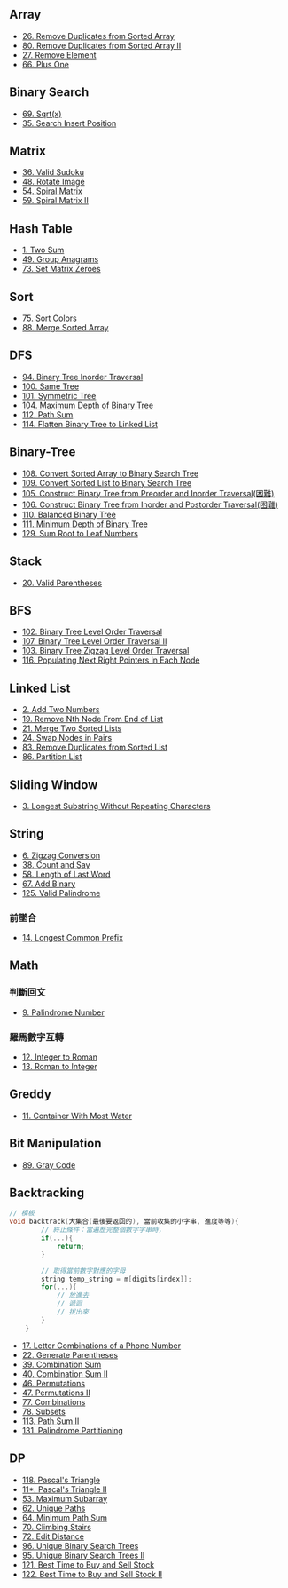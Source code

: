 ## Array

-   [26. Remove Duplicates from Sorted Array](./Array/26.remove-duplicates-from-sorted-array.md)
-   [80. Remove Duplicates from Sorted Array II](./Array/80.remove-duplicates-from-sorted-array-ii.md)
-   [27. Remove Element](./Array/27.remove-element.md)
-   [66. Plus One](./Array/66.plus-one.md)

## Binary Search

-   [69. Sqrt(x)](./Binary-Search/69.sqrt.md)
-   [35. Search Insert Position](./Binary-Search/35.search-insert-position.md)

## Matrix

-   [36. Valid Sudoku](./Matrix/36.valid-sudoku.md)
-   [48. Rotate Image](./Matrix/48.rotate-image.md)
-   [54. Spiral Matrix](./Matrix/54.spiral-matrix.md)
-   [59. Spiral Matrix II](./Matrix/59.spiral-matrix-ii.md)

## Hash Table

-   [1. Two Sum](./Hash-Table/1.two-sum.md)
-   [49. Group Anagrams](./Hash-Table/49.group-anagrams.md)
-   [73. Set Matrix Zeroes](./Hash-Table/73.set-matrix-zeroes.md)

## Sort

-   [75. Sort Colors](./Sort/75.sort-colors.md)
-   [88. Merge Sorted Array](./Sort/88.merge-sorted-array.md)

## DFS

-   [94. Binary Tree Inorder Traversal](./DFS/94.binary-tree-inorder-traversal.md)
-   [100. Same Tree](./DFS/100.same-tree.md)
-   [101. Symmetric Tree](./DFS/101.symmetric-tree.md)
-   [104. Maximum Depth of Binary Tree](./DFS/104.maximum-depth-of-binary-tree.md)
-   [112. Path Sum](./DFS/112.path-sum.md)
-   [114. Flatten Binary Tree to Linked List](./DFS/114.flatten-binary-tree-to-linked-list.md)

## Binary-Tree

-   [108. Convert Sorted Array to Binary Search Tree](./Binary-Tree/108.convert-sorted-array-to-binary-search-tree.md)
-   [109. Convert Sorted List to Binary Search Tree](./Binary-Tree/109.convert-sorted-list-to-binary-search-tree.md)
-   [105. Construct Binary Tree from Preorder and Inorder Traversal(困難)](./Binary-Tree/105.construct-binary-tree-from-preorder-and-inorder-traversal.md)
-   [106. Construct Binary Tree from Inorder and Postorder Traversal(困難)](./Binary-Tree/106.construct-binary-tree-from-inorder-and-postorder-traversal.md)
-   [110. Balanced Binary Tree](./Binary-Tree/110.balanced-binary-tree.md)
-   [111. Minimum Depth of Binary Tree](./Binary-Tree/111.minimum-depth-of-binary-tree.md)
-   [129. Sum Root to Leaf Numbers](./Binary-Tree/129.sum-root-to-leaf-numbers.md)

## Stack

-   [20. Valid Parentheses](./Stack/20.valid-parentheses.md)

## BFS

-   [102. Binary Tree Level Order Traversal](./BFS/102.binary-tree-level-order-traversal.md)
-   [107. Binary Tree Level Order Traversal II](./BFS/107.binary-tree-level-order-traversal-ii.md)
-   [103. Binary Tree Zigzag Level Order Traversal](./BFS/103.binary-tree-zigzag-level-order-traversal.md)
-   [116. Populating Next Right Pointers in Each Node](./BFS/116.populating-next-right-pointers-in-each-node.md)

## Linked List

-   [2. Add Two Numbers](./Linked-List/2.add-two-numbers.md)
-   [19. Remove Nth Node From End of List](./Linked-List/19.remove-nth-node-from-end-of-list.md)
-   [21. Merge Two Sorted Lists](./Linked-List/21.merge-two-sorted-lists.md)
-   [24. Swap Nodes in Pairs](./Linked-List/24.swap-nodes-in-pairs.md)
-   [83. Remove Duplicates from Sorted List](./Linked-List/83.remove-duplicates-from-sorted-list.md)
-   [86. Partition List](./Linked-List/86.partition-list.md)

## Sliding Window

-   [3. Longest Substring Without Repeating Characters](./Sliding-Window/3.longest-substring-without-repeating-characters.md)

## String

-   [6. Zigzag Conversion](./String/6.zigzag-conversion.md)
-   [38. Count and Say](./String/38.count-and-say.md)
-   [58. Length of Last Word](./String/58.length-of-last-word.md)
-   [67. Add Binary](./String/67.add-binary.md)
-   [125. Valid Palindrome](./String/125.valid-palindrome.md)

### 前墜合

-   [14. Longest Common Prefix](./String/14.longest-common-prefix.md)

## Math

### 判斷回文

-   [9. Palindrome Number](./Math/9.palindrome-number.md)

### 羅馬數字互轉

-   [12. Integer to Roman](./Math/12.integer-to-roman.md)
-   [13. Roman to Integer](./Math/13.roman-to-integer.md)

## Greddy

-   [11. Container With Most Water](./Greddy/11.container-with-most-water.md)

## Bit Manipulation

-   [89. Gray Code](./Bit-Manipulation/89.gray-code.md)

## Backtracking

```cpp
// 模板
void backtrack(大集合(最後要返回的), 當前收集的小字串, 進度等等){
        // 終止條件：當遍歷完整個數字字串時，
        if(...){
            return;
        }

        // 取得當前數字對應的字母
        string temp_string = m[digits[index]];
        for(...){
            // 放進去
            // 遞迴
            // 拔出來
        }
    }
```

-   [17. Letter Combinations of a Phone Number](./Backtracking/17.letter-combinations-of-a-phone-number.md)
-   [22. Generate Parentheses](./Backtracking/22.generate-parentheses.md)
-   [39. Combination Sum](./Backtracking/39.combination-sum.md)
-   [40. Combination Sum II](./Backtracking/40.combination-sum-ii.md)
-   [46. Permutations](./Backtracking/46.permutations.md)
-   [47. Permutations II](./Backtracking/47.permutations-ii.md)
-   [77. Combinations](./Backtracking/77.combinations.md)
-   [78. Subsets](./Backtracking/78.subsets.md)
-   [113. Path Sum II](./Backtracking/113.path-sum-ii.md)
-   [131. Palindrome Partitioning](./Backtracking/131.palindrome-partitioning.md)

## DP

-   [118. Pascal's Triangle](./DP/118.pascal's-triangle.md)
-   [11\*. Pascal's Triangle II](./DP/119.pascal's-triangle-ii.md)
-   [53. Maximum Subarray](./DP/53.maximum-subarray.md)
-   [62. Unique Paths](./DP/62.unique-paths.md)
-   [64. Minimum Path Sum](./DP/64.minimum-path-sum.md)
-   [70. Climbing Stairs](./DP/70.climbing-stairs.md)
-   [72. Edit Distance](./DP/72.edit-distance.md)
-   [96. Unique Binary Search Trees](./DP/96.unique-binary-search-trees.md)
-   [95. Unique Binary Search Trees II](./DP/95.unique-binary-search-trees-ii.md)
-   [121. Best Time to Buy and Sell Stock](./DP/121.best-time-to-buy-and-sell-stock.md)
-   [122. Best Time to Buy and Sell Stock II](./DP/122.best-time-to-buy-and-sell-stock-ii.md)
